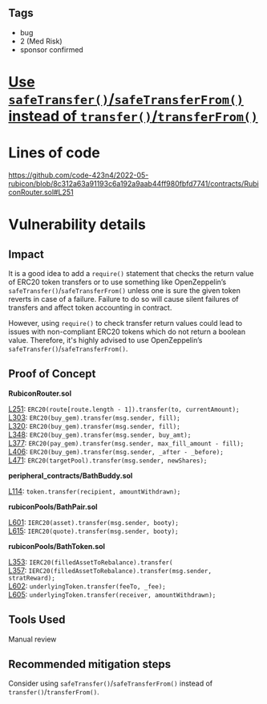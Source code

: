 ## Tags

- bug
- 2 (Med Risk)
- sponsor confirmed

# [Use `safeTransfer()`/`safeTransferFrom()` instead of `transfer()`/`transferFrom()`](https://github.com/code-423n4/2022-05-rubicon-findings/issues/316) 

# Lines of code

https://github.com/code-423n4/2022-05-rubicon/blob/8c312a63a91193c6a192a9aab44ff980fbfd7741/contracts/RubiconRouter.sol#L251


# Vulnerability details

## Impact

It is a good idea to add a `require()` statement that checks the return value of ERC20 token transfers or to use something like OpenZeppelin’s `safeTransfer()`/`safeTransferFrom()` unless one is sure the given token reverts in case of a failure. Failure to do so will cause silent failures of transfers and affect token accounting in contract.

However, using `require()` to check transfer return values could lead to issues with non-compliant ERC20 tokens which do not return a boolean value. Therefore, it's highly advised to use OpenZeppelin’s `safeTransfer()`/`safeTransferFrom()`.

## Proof of Concept

**RubiconRouter.sol**

[L251](https://github.com/code-423n4/2022-05-rubicon/blob/8c312a63a91193c6a192a9aab44ff980fbfd7741/contracts/RubiconRouter.sol#L251): `ERC20(route[route.length - 1]).transfer(to, currentAmount);`\
[L303](https://github.com/code-423n4/2022-05-rubicon/blob/8c312a63a91193c6a192a9aab44ff980fbfd7741/contracts/RubiconRouter.sol#L303): `ERC20(buy_gem).transfer(msg.sender, fill);`\
[L320](https://github.com/code-423n4/2022-05-rubicon/blob/8c312a63a91193c6a192a9aab44ff980fbfd7741/contracts/RubiconRouter.sol#L320): `ERC20(buy_gem).transfer(msg.sender, fill);`\
[L348](https://github.com/code-423n4/2022-05-rubicon/blob/8c312a63a91193c6a192a9aab44ff980fbfd7741/contracts/RubiconRouter.sol#L348): `ERC20(buy_gem).transfer(msg.sender, buy_amt);`\
[L377](https://github.com/code-423n4/2022-05-rubicon/blob/8c312a63a91193c6a192a9aab44ff980fbfd7741/contracts/RubiconRouter.sol#L377): `ERC20(pay_gem).transfer(msg.sender, max_fill_amount - fill);`\
[L406](https://github.com/code-423n4/2022-05-rubicon/blob/8c312a63a91193c6a192a9aab44ff980fbfd7741/contracts/RubiconRouter.sol#L406): `ERC20(buy_gem).transfer(msg.sender, _after - _before);`\
[L471](https://github.com/code-423n4/2022-05-rubicon/blob/8c312a63a91193c6a192a9aab44ff980fbfd7741/contracts/RubiconRouter.sol#L471): `ERC20(targetPool).transfer(msg.sender, newShares);`

**peripheral_contracts/BathBuddy.sol**

[L114](https://github.com/code-423n4/2022-05-rubicon/blob/8c312a63a91193c6a192a9aab44ff980fbfd7741/contracts/peripheral_contracts/BathBuddy.sol#L114): `token.transfer(recipient, amountWithdrawn);`

**rubiconPools/BathPair.sol**

[L601](https://github.com/code-423n4/2022-05-rubicon/blob/8c312a63a91193c6a192a9aab44ff980fbfd7741/contracts/rubiconPools/BathPair.sol#L601): `IERC20(asset).transfer(msg.sender, booty);`\
[L615](https://github.com/code-423n4/2022-05-rubicon/blob/8c312a63a91193c6a192a9aab44ff980fbfd7741/contracts/rubiconPools/BathPair.sol#L615): `IERC20(quote).transfer(msg.sender, booty);`

**rubiconPools/BathToken.sol**

[L353](https://github.com/code-423n4/2022-05-rubicon/blob/8c312a63a91193c6a192a9aab44ff980fbfd7741/contracts/rubiconPools/BathToken.sol#L353): `IERC20(filledAssetToRebalance).transfer(`\
[L357](https://github.com/code-423n4/2022-05-rubicon/blob/8c312a63a91193c6a192a9aab44ff980fbfd7741/contracts/rubiconPools/BathToken.sol#L357): `IERC20(filledAssetToRebalance).transfer(msg.sender, stratReward); `\
[L602](https://github.com/code-423n4/2022-05-rubicon/blob/8c312a63a91193c6a192a9aab44ff980fbfd7741/contracts/rubiconPools/BathToken.sol#L602): `underlyingToken.transfer(feeTo, _fee);`\
[L605](https://github.com/code-423n4/2022-05-rubicon/blob/8c312a63a91193c6a192a9aab44ff980fbfd7741/contracts/rubiconPools/BathToken.sol#L605): `underlyingToken.transfer(receiver, amountWithdrawn);`

## Tools Used

Manual review

## Recommended mitigation steps

Consider using `safeTransfer()`/`safeTransferFrom()` instead of `transfer()`/`transferFrom()`.


